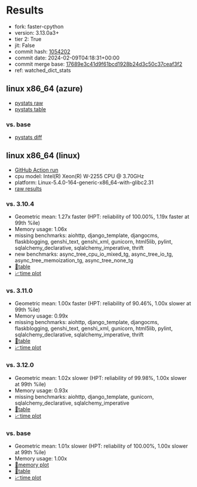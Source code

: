 # Results

- fork: faster-cpython
- version: 3.13.0a3+
- tier 2: True
- jit: False
- commit hash: [1054202](https://github.com/faster%2dcpython/cpython/commit/1054202)
- commit date: 2024-02-09T04:18:31+00:00
- commit merge base: [17689e3c41d9f61bcd1928b24d3c50c37ceaf3f2](https://github.com/faster%2dcpython/cpython/commit/17689e3c41d9f61bcd1928b24d3c50c37ceaf3f2)
- ref: watched_dict_stats

## linux x86_64 (azure)

- [pystats raw](bm-20240209-azure-x86_64-faster%252dcpython-watched_dict_stats-3.13.0a3%2B-1054202-pystats.json)
- [pystats table](bm-20240209-azure-x86_64-faster%252dcpython-watched_dict_stats-3.13.0a3%2B-1054202-pystats.md)

### vs. base

- [pystats diff](bm-20240209-azure-x86_64-faster%252dcpython-watched_dict_stats-3.13.0a3%2B-1054202-pystats-vs-base.md)

## linux x86_64 (linux)

- [GitHub Action run](https://github.com/faster-cpython/benchmarking/actions/runs/7848013504)
- cpu model: Intel(R) Xeon(R) W-2255 CPU @ 3.70GHz
- platform: Linux-5.4.0-164-generic-x86_64-with-glibc2.31
- [raw results](bm-20240209-linux-x86_64-faster%252dcpython-watched_dict_stats-3.13.0a3%2B-1054202.json)

### vs. 3.10.4

- Geometric mean: 1.27x faster (HPT: reliability of 100.00%, 1.19x faster at 99th %ile)
- Memory usage: 1.06x
- missing benchmarks: aiohttp, django_template, djangocms, flaskblogging, genshi_text, genshi_xml, gunicorn, html5lib, pylint, sqlalchemy_declarative, sqlalchemy_imperative, thrift
- new benchmarks: async_tree_cpu_io_mixed_tg, async_tree_io_tg, async_tree_memoization_tg, async_tree_none_tg
- [📄table](bm-20240209-linux-x86_64-faster%252dcpython-watched_dict_stats-3.13.0a3%2B-1054202-vs-3.10.4.md)
- [📈time plot](bm-20240209-linux-x86_64-faster%252dcpython-watched_dict_stats-3.13.0a3%2B-1054202-vs-3.10.4.png)

### vs. 3.11.0

- Geometric mean: 1.00x faster (HPT: reliability of 90.46%, 1.00x slower at 99th %ile)
- Memory usage: 0.99x
- missing benchmarks: aiohttp, django_template, djangocms, flaskblogging, genshi_text, genshi_xml, gunicorn, html5lib, pylint, sqlalchemy_declarative, sqlalchemy_imperative, thrift
- [📄table](bm-20240209-linux-x86_64-faster%252dcpython-watched_dict_stats-3.13.0a3%2B-1054202-vs-3.11.0.md)
- [📈time plot](bm-20240209-linux-x86_64-faster%252dcpython-watched_dict_stats-3.13.0a3%2B-1054202-vs-3.11.0.png)

### vs. 3.12.0

- Geometric mean: 1.02x slower (HPT: reliability of 99.98%, 1.00x slower at 99th %ile)
- Memory usage: 0.93x
- missing benchmarks: aiohttp, django_template, gunicorn, sqlalchemy_declarative, sqlalchemy_imperative
- [📄table](bm-20240209-linux-x86_64-faster%252dcpython-watched_dict_stats-3.13.0a3%2B-1054202-vs-3.12.0.md)
- [📈time plot](bm-20240209-linux-x86_64-faster%252dcpython-watched_dict_stats-3.13.0a3%2B-1054202-vs-3.12.0.png)

### vs. base

- Geometric mean: 1.01x slower (HPT: reliability of 100.00%, 1.00x slower at 99th %ile)
- Memory usage: 1.00x
- [🧠memory plot](bm-20240209-linux-x86_64-faster%252dcpython-watched_dict_stats-3.13.0a3%2B-1054202-vs-base-mem.png)
- [📄table](bm-20240209-linux-x86_64-faster%252dcpython-watched_dict_stats-3.13.0a3%2B-1054202-vs-base.md)
- [📈time plot](bm-20240209-linux-x86_64-faster%252dcpython-watched_dict_stats-3.13.0a3%2B-1054202-vs-base.png)

